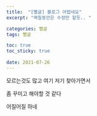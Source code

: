 ```yaml
---
title:  "[뻘글] 블로그 어렵네요"
excerpt: "며칠동안은 수정만 할듯.. "

categories: 뻘글
tags: 뻘글

toc: true
toc_sticky: true
 
date: 2021-07-26
---
```


모르는것도 많고 여기 저기 찾아가면서 

좀 꾸미고 해야할 것 같다 

어질어질 하네
